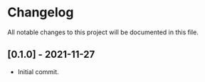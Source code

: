 # Changelog

All notable changes to this project will be documented in this file.

## [0.1.0] - 2021-11-27

- Initial commit.
